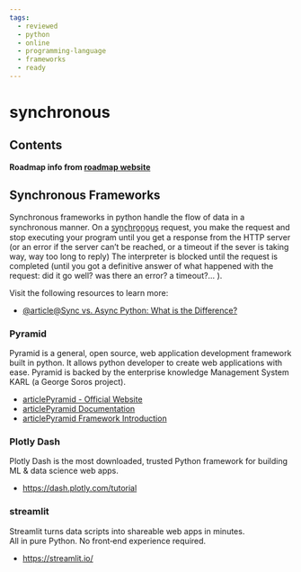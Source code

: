 ```yaml
---
tags:
  - reviewed
  - python
  - online
  - programming-language
  - frameworks
  - ready
---
```


# synchronous

## Contents

__Roadmap info from [roadmap website](https://roadmap.sh/python/python-frameworks/synchronous)__

## Synchronous Frameworks

Synchronous frameworks in python handle the flow of data in a synchronous manner. On a s̲y̲n̲c̲h̲r̲o̲n̲o̲u̲s̲ request, you make the request and stop executing your program until you get a response from the HTTP server (or an error if the server can’t be reached, or a timeout if the sever is taking way, way too long to reply) The interpreter is blocked until the request is completed (until you got a definitive answer of what happened with the request: did it go well? was there an error? a timeout?… ).

Visit the following resources to learn more:

- [@article@Sync vs. Async Python: What is the Difference?](https://blog.miguelgrinberg.com/post/sync-vs-async-python-what-is-the-difference)

### Pyramid

Pyramid is a general, open source, web application development framework built in python. It allows python developer to create web applications with ease. Pyramid is backed by the enterprise knowledge Management System KARL (a George Soros project).

- [articlePyramid - Official Website](https://trypyramid.com/)
- [articlePyramid Documentation](https://trypyramid.com/documentation.html)
- [articlePyramid Framework Introduction](https://www.tutorialspoint.com/python_web_development_libraries/python_web_development_libraries_pyramid_framework.htm)

### Plotly Dash

Plotly Dash is the most downloaded, trusted Python framework for building ML & data science web apps.

- <https://dash.plotly.com/tutorial>

### streamlit

Streamlit turns data scripts into shareable web apps in minutes.  
All in pure Python. No front‑end experience required.

- <https://streamlit.io/>
